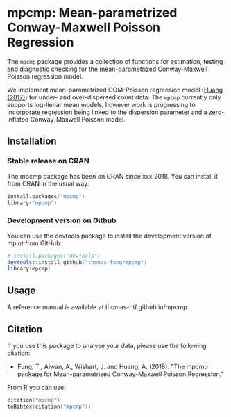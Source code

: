 # mpcmp: Mean-parametrized Conway-Maxwell Poisson Regression

The `mpcmp` package provides a collection of functions for estimation, testing and diagnostic checking for the mean-parametrized Conway-Maxwell Poisson regression model. 

We implement mean-parametrized COM-Poisson regreesion model ([Huang (2017)](https://doi.org/10.1177%2F1471082X17697749)) for under- and over-dispersed count data. The `mpcmp` currently only supports log-lienar mean models, however work is progressing to incorporate regression being linked to the dispersion parameter and a zero-inflated Conway-Maxwell Poisson model. 

## Installation

### Stable release on CRAN

The mpcmp package has been on CRAN since xxx 2018. You can install it from CRAN in the usual way:

```s
install.packages("mpcmp")
library("mpcmp")
```

### Development version on Github

You can use the devtools package to install the development version of mplot from GitHub:

```s
# install.packages("devtools")
devtools::install_github("thomas-fung/mpcmp")
library(mpcmp)
```

## Usage

A reference manual is available at thomas-htf.github.io/mpcmp

## Citation

If you use this package to analyse your data, please use the following citation:

- Fung, T., Alwan, A., Wishart, J. and Huang, A. (2018). "The mpcmp package for Mean-parametrized Conway-Maxwell Poisson Regression."

From R you can use:

```s
citation("mpcmp")
toBibtex(citation("mpcmp"))
```